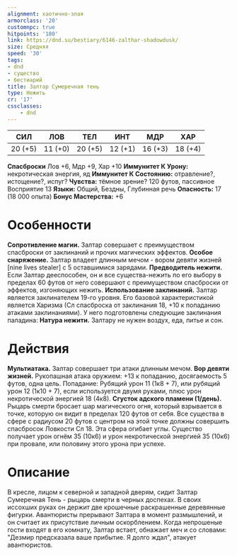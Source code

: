 ```yaml
---
alignment: хаотично-злая
armorclass: '20'
customnpc: true
hitpoints: '180'
link: https://dnd.su/bestiary/6146-zalthar-shadowdusk/
size: Средняя
speed: '30'
tags:
- dnd
- существо
- бестиарий
title: Залтар Сумеречная тень
type: Нежить
cr: '17'
cssclasses:
    - dnd
---
```



| СИЛ | ЛОВ | ТЕЛ | ИНТ | МДР | ХАР |
|---|---|---|---|---|---|
| 20 (+5) | 11 (+0) | 20 (+5) | 12 (+1) | 16 (+3) | 18 (+4) |
**Спасброски** Лов +6, Мдр +9, Хар +10
**Иммунитет К Урону:** некротическая энергия, яд
**Иммунитет К Состоянию:** отравление?, истощение?, испуг?
**Чувства:** тёмное зрение? 120 футов, пассивное Восприятие 13
**Языки:** Общий, Бездны, Глубинная речь
**Опасность:** 17 (18 000 опыта)
**Бонус Мастерства:** +6


# Особенности
**Сопротивление магии.** Залтар совершает с преимуществом спасброски от заклинаний и прочих магических эффектов.
**Особое снаряжение.** Залтар владеет длинным мечом - вором девяти жизней [nine lives stealer] с 5 оставшимися зарядами.
**Предводитель нежити.** Если Залтар дееспособен, он и все существа-нежить по его выбору в пределах 60 футов от него совершают с преимуществом спасброски от эффектов, изгоняющих нежить.
**Использование заклинаний.** Залтар является заклинателем 19-го уровня. Его базовой характеристикой является Харизма (Сл спасброска от заклинания 18, +10 к попаданию атаками заклинаниями). У него подготовлены следующие заклинания паладина:
**Натура нежити.** Залтару не нужен воздух, еда, питье и сон.


# Действия
**Мультиатака.** Залтар совершает три атаки длинным мечом.
**Вор девяти жизней.** Рукопашная атака оружием: +13 к попаданию, досягаемость 5 футов, одна цель. Попадание: Рубящий урон 11 (1к8 + 7), или рубящий урон 12 (1к10 + 7), если используется двумя руками, плюс урон некротической энергией 18 (4к8).
**Сгусток адского пламени (1/день).** Рыцарь смерти бросает шар магического огня, который взрывается в точке, которую он видит в пределах 120 футов от себя. Все существа в сфере с радиусом 20 футов с центром на этой точке должны совершить спасбросок Ловкости Сл 18. Эта сфера огибает углы. Существо получает урон огнём 35 (10к6) и урон некротической энергией 35 (10к6) при провале, или половину этого урона при успехе.


# Описание
В кресле, лицом к северной и западной дверям, сидит Залтар Сумеречная Тень - рыцарь смерти в черных доспехах. В своих иссохших руках он держит две крошечные раскрашенные деревянные фигурки. Авантюристы прерывают Залтара в момент размышлений, и он считает их присутствие личным оскорблением. Когда непрошеные гости входят в его комнату, Залтар встает, обнажает меч и со словами: "Дезмир предсказала ваше прибытие. Я долго ждал", атакует авантюристов.